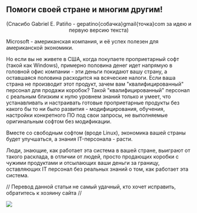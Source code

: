 <?php require("../../entete.php"); ?> <?php require("../../base.php"); ?> <?php require("../../fonctions.php"); ?>

<div id="corps">

<h2>Помоги своей стране и многим другим!</h2>

<center>(Спасибо Gabriel E. Patiño - gepatino{собачка}gmail{точка}com  
за идею и первую версию текста) </center>

<p>Microsoft - американская компания, и её успех полезен для американской
экономики.</p>

<p>Но если вы не живете в США, когда покупаете проприетарный софт (такой
как Windows), примерно половина денег идет напрямую в головной офис компании -
эти деньги покидают вашу страну, а оставшаяся половина расходится на всяческие
налоги. Если ваша страна не производит этот продукт, зачем вам "квалифицированный"
персонал для продажи коробок? Такой "квалифицированный" персонал с реальным близким
к нулю уровнем знаний только и умеет, что устанавливать и настраивать готовые
проприетарные продукты без какого бы то ни было развития - модифицирования, 
обучения, настройки конкретного ПО под свои запросы, не выполняемые оригинальным
софтом без модификации.</p>

<p>Вместе со свободным софтом (вроде Linux), экономика вашей страны будет 
улучшаться, а знания IT-персонала - расти. </p>

<p>Люди, знающие, как работает эта система в вашей стране, выиграют
от такого расклада, в отличии от людей, просто продающих коробки
с чужими продуктами и отсылающих ваши деньги за границу, оставляющих
IT персонал без реальных знаний о том, как работает эта система.</p>

// Перевод данной статьи не самый удачный, кто хочет исправить, обратитесь
к хозяину сайта //

<img src="Images/earth.png" />

</div>
</body>
</html>
